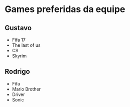 # Games preferidas da equipe

## Gustavo

* Fifa 17
* The last of us
* CS
* Skyrim

## Rodrigo

* Fifa
* Mario Brother
* Driver
* Sonic